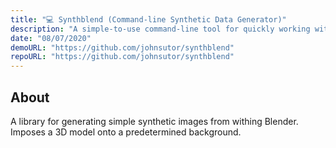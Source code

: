 ```yaml
---
title: "💻 Synthblend (Command-line Synthetic Data Generator)"
description: "A simple-to-use command-line tool for quickly working with synthetic data. With a directory of background images and another with object files and accompanying textures, you can quickly generate thousands of synthetic images to supplement any dataset. This library interfaces with the Blender bpy library."
date: "08/07/2020"
demoURL: "https://github.com/johnsutor/synthblend"
repoURL: "https://github.com/johnsutor/synthblend"
---
```


## About 
A library for generating simple synthetic images from withing Blender. Imposes a 3D model onto a predetermined background.